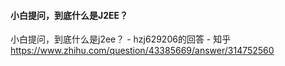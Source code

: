 #### 小白提问，到底什么是J2EE？

小白提问，到底什么是j2ee？ - hzj629206的回答 - 知乎 https://www.zhihu.com/question/43385669/answer/314752560